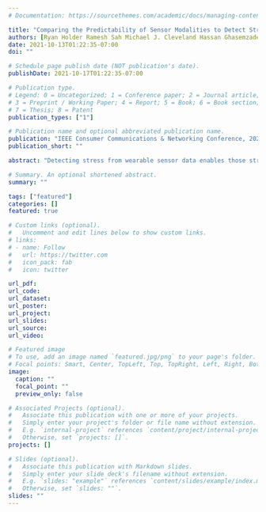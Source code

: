 ```yaml
---
# Documentation: https://sourcethemes.com/academic/docs/managing-content/

title: "Comparing the Predictability of Sensor Modalities to Detect Stress from Wearable Sensor Data"
authors: [Ryan Holder Ramesh Sah Michael J. Cleveland Hassan Ghasemzadeh]
date: 2021-10-13T01:22:35-07:00
doi: ""

# Schedule page publish date (NOT publication's date).
publishDate: 2021-10-17T01:22:35-07:00

# Publication type.
# Legend: 0 = Uncategorized; 1 = Conference paper; 2 = Journal article;
# 3 = Preprint / Working Paper; 4 = Report; 5 = Book; 6 = Book section;
# 7 = Thesis; 8 = Patent
publication_types: ["1"]

# Publication name and optional abbreviated publication name.
publication: "IEEE Consumer Communications & Networking Conference, 2022."
publication_short: ""

abstract: "Detecting stress from wearable sensor data enables those struggling with unhealthy stress coping mechanisms to better manage their stress. Previous studies have investigated how mechanisms for detecting stress from sensor data can be optimized, comparing alternative algorithms and approaches to find the best possible outcome. One strategy to make these mechanisms more accessible is to reduce the number of sensors that wearable devices must support. Reducing the number of sensors will enable wearable devices to be a smaller size, require less battery, and last longer, making use of these wearable devices more accessible. To progress towards this more convenient stress detection mechanism, we investigate how learning algorithms perform on singular modalities and compare the outcome with results from multiple modalities. We found that singular modalities performed comparably or better than combined modalities on two stress-detection datasets, suggesting that there is promise for detecting stress with fewer sensor requirements. Our results are acquired from testing with random holdout and leave-one-subject-out validation, using several machine learning techniques. Our results can inspire work on optimizing stress detection with singular modalities to make the benefits of these detection mechanisms more convenient."

# Summary. An optional shortened abstract.
summary: ""

tags: ["featured"]
categories: []
featured: true

# Custom links (optional).
#   Uncomment and edit lines below to show custom links.
# links:
# - name: Follow
#   url: https://twitter.com
#   icon_pack: fab
#   icon: twitter

url_pdf: 
url_code: 
url_dataset:
url_poster:
url_project:
url_slides: 
url_source:
url_video: 

# Featured image
# To use, add an image named `featured.jpg/png` to your page's folder.
# Focal points: Smart, Center, TopLeft, Top, TopRight, Left, Right, BottomLeft, Bottom, BottomRight.
image:
  caption: ""
  focal_point: ""
  preview_only: false

# Associated Projects (optional).
#   Associate this publication with one or more of your projects.
#   Simply enter your project's folder or file name without extension.
#   E.g. `internal-project` references `content/project/internal-project/index.md`.
#   Otherwise, set `projects: []`.
projects: []

# Slides (optional).
#   Associate this publication with Markdown slides.
#   Simply enter your slide deck's filename without extension.
#   E.g. `slides: "example"` references `content/slides/example/index.md`.
#   Otherwise, set `slides: ""`.
slides: ""
---
```

